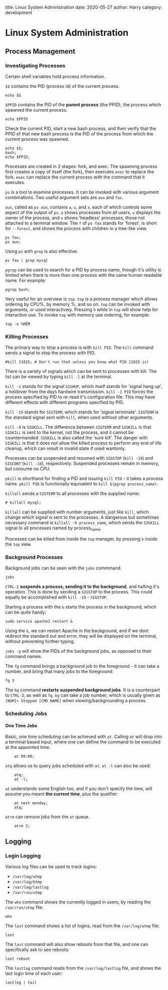 title: Linux System Administration
date: 2020-05-27
author: Harry
category: development

# Linux System Administration

## Process Management

### Investigating Processes

Certain shell variables hold process information.

`$$` contains the PID (process id) of the current process.

    echo $$

`$PPID` contains the PID of the **parent process** (the PPID), the process which spawned the current process.

    echo $PPID

Check the current PID, start a new bash process, and then verify that the PPID of that new bash process is the PID of the process from which the current process was spawned.

    echo $$;
    bash;
    echo $PPID;

Processes are created in 2 stages: fork, and exec. The spawning process first creates a copy of itself (the fork), then executes `exec` to replace the fork. `exec` can replace the current process with the command that it executes.

`ps` is a tool to examine processes. It can be invoked with various argument combinations. Two useful argument sets are `aux` and `fax`. 

`aux`, called as `ps aux`, contains `a`, `u`, and `x`, each of which controls some aspect of the output of `ps`. `a` shows processes from all users, `u` displays the owner of the process, and `x` shows 'headless' processes, those not attached to a terminal window. The `f` of `ps fax` stands for 'forest', is short for `--forest`, and shows the process with children in a tree-like view.

    ps fax;
    ps aux;

Using `ps` with `grep` is also effective:

    ps fax | grep mysql

`pgrep` can be used to search for a PID by process name, though it's utility is limited when there is more than one process with the same human readable name. For example:

    pgrep bash;

Very useful for an overview is `top`. `top` is a process manager which allows ordering by CPU%, by memory %, and so on. `top` can be invoked with arguments, or used interactively. Pressing `h` while in `top` will show help for interactive use. To invoke `top` with memory use ordering, for example:

    top -o %MEM


### Killing Processes

The primary way to stop a process is with `kill PID`. The `kill` command sends a signal to stop the process with PID.

    #kill 11025; # Don't run that unless you know what PID 11025 is!

There is a variety of signals which can be sent to processes with kill. The list can be viewed by typing `kill -l` at the terminal.

`kill -1` stands for the signal `SIGHUP`, which itself stands for 'signal hang up', a holdover from the days hardwire transmission. `kill -1 PID` forces the process specified by PID to re-read it's configuration file. This may have different effects with different programs specified by PID.

`kill -15` stands for `SIGTERM`, which stands for 'signal terminate'. `SIGTERM` is the standard signal sent with `kill`, when used without other arguments.

`kill -9` is `SIGKILL`. The difference between `SIGTERM` and `SIGKILL` is that `SIGKILL` is sent to the kernel, not the process, and it cannot be countermanded. `SIGKILL` is also called the 'sure kill'. The danger with `SIGKILL` is that it does not allow the killed process to perform any end of life cleanup, which can result in invalid state if used wantonly.

Processes can be suspended and resumed with `SIGSTOP` (`kill -19`) and `SIGCONT` (`kill -18`), respectively. Suspended processes remain in memory, but consume no CPU.

`pkill` is shorthand for finding a PID and issuing `kill PID` - it takes a process name. `pkill PID` is functionally equivalent to `kill $(pgrep process_name)`.

`killall` sends a `SIGTERM` to all processes with the supplied name:

    # killall mysql;

`killall` can be supplied with number arguments, just like `kill`, which change which signal is sent to the processes. A dangerous but sometimes necessary command is `killall -9 process_name`, which sends the `SIGKILL` signal to all processes named by process<sub>name</sub>.

Processes can be killed from inside the `top` manager, by pressing `k` inside the `top` view.


### Background Processes

Background jobs can be seen with the `jobs` commmand.

    jobs

`CTRL-Z` ****suspends a process, sending it to the background****, and halting it's operation. This is done by sending a `SIGSTOP` to the process. This could equally be accomplished with `kill -19` - `SIGSTOP`.

Starting a process with the `&` starts the process in the background, which can be quite handy:

    sudo service apache2 restart &

Using the `&`, we can restart Apache in the background, and if we dont redirect the standard out and error, they will be displayed on the terminal, without preventing further typing.

`jobs -p` will show the PIDs of the background jobs, as opposed to their command names.

The `fg` command brings a background job to the foreground - it can take a number, and bring that many jobs to the foreground:

    fg 3

The `bg` command ****restarts suspended background jobs****. It is a counterpart to `CTRL-Z`, as well as `fg`. `bg` can take a job number, which is usually given as `[NUM]+ Stopped [CMD NAME]` when viewing/backgrounding a process.

### Scheduling Jobs

####  One Time Jobs

Basic, one time scheduling can be achieved with `at`. Calling `at` will drop into a terminal based input, where one can define the command to be executed at the appointed time.
    
        at 09:00;
    
`atq` allows us to query jobs scheduled with `at`. `at -l` can also be used:
    
        atq;
        at -l;
    
`at` understands some English too, and if you don't specify the time, will assume you meant **the current time**, plus the qualifier:
    
        at next monday;
        atq;
    
`atrm` can remove jobs from the `at` queue.
    
        atrm 2;


## Logging

### Login Logging

Various log files can be used to track logins:

-   `/var/log/wtmp`
-   `/var/log/btmp`
-   `/var/log/lastlog`
-   `/var/run/utmp`

The `who` command shows the currently logged in users, by reading the `/var/run/utmp` file:

    who

The `last` command shows a list of logins, read from the `/var/log/wtmp` file:

    last

The `last` command will also show reboots from that file, and one can specifically ask to see reboots:

    last reboot

The `lastlog` command reads from the `/var/log/lastlog` file, and shows the last login time of each user:

    lastlog | tail
